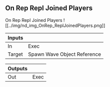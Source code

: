 ## On Rep Repl Joined Players
On Rep Repl Joined Players
![[../img/nd_img_OnRep_ReplJoinedPlayers.png]]

|Inputs||
|--|--|
| In | Exec |
| Target | Spawn Wave Object Reference |

|Outputs||
|--|--|
| Out | Exec |
